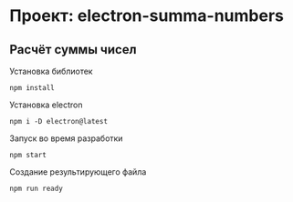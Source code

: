 # Проект: electron-summa-numbers

## Расчёт суммы чисел

Установка библиотек

```
npm install
```

Установка electron

```
npm i -D electron@latest
```

Запуск во время разработки

```
npm start
```

Создание результирующего файла

```
npm run ready
```

